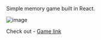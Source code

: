 Simple memory game built in React. 

![image](https://user-images.githubusercontent.com/85199880/143730447-0edef7e6-406b-423c-bede-e5ee59047e64.png)


Check out -
<a href="https://vineet-memory-game.netlify.app/">Game link</a>
